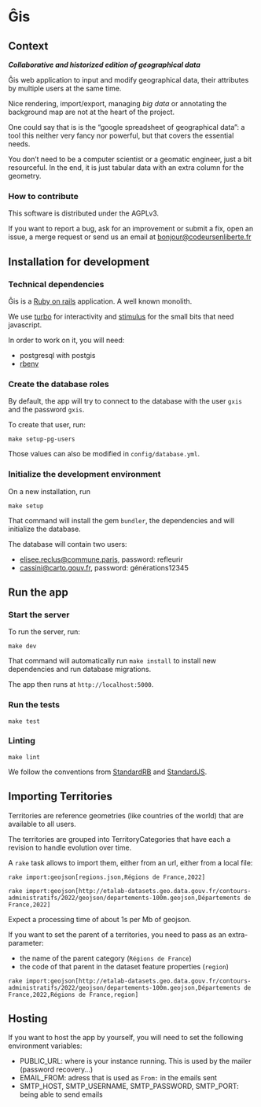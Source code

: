 # Ĝis

## Context

***Collaborative and historized edition of geographical data***

Ĝis web application to input and modify geographical data, their attributes
by multiple users at the same time.

Nice rendering, import/export, managing *big data* or annotating the background map are not at the heart of the project.

One could say that is is the “google spreadsheet of geographical data”:
a tool this neither very fancy nor powerful, but that covers the essential needs.

You don’t need to be a computer scientist or a geomatic engineer, just
a bit resourceful. In the end, it is just tabular data with an extra column for the geometry.

### How to contribute

This software is distributed under the AGPLv3.

If you want to report a bug, ask for an improvement or submit a fix,
open an issue, a merge request or send us an email at
bonjour@codeursenliberte.fr

## Installation for development

### Technical dependencies

Ĝis is a [Ruby on rails](https://rubyonrails.org/) application. A well known monolith.

We use [turbo](https://turbo.hotwired.dev/) for interactivity and [stimulus](https://stimulus.hotwired.dev/) for the small bits that need javascript.

In order to work on it, you will need:
- postgresql with postgis
- [rbenv](https://github.com/rbenv/rbenv-installer#rbenv-installer--doctor-scripts)

### Create the database roles

By default, the app will try to connect to the database with the user `gxis`
and the password `gxis`.

To create that user, run:

    make setup-pg-users

Those values can also be modified in `config/database.yml`.

### Initialize the development environment

On a new installation, run

    make setup

That command will install the gem `bundler`, the dependencies and will initialize the database.

The database will contain two users:

* elisee.reclus@commune.paris, password: refleurir
* cassini@carto.gouv.fr, password: générations12345

## Run the app

### Start the server

To run the server, run:

    make dev

That command will automatically run `make install` to install new dependencies and run database migrations.

The app then runs at `http://localhost:5000`.

### Run the tests

    make test

### Linting

    make lint

We follow the conventions from [StandardRB](https://github.com/testdouble/standard) and [StandardJS](https://standardjs.com/).

## Importing Territories

Territories are reference geometries (like countries of the world) that are available to all users.

The territories are grouped into TerritoryCategories that have each a revision to handle evolution over time.

A `rake` task allows to import them, either from an url, either from a local file:

`rake import:geojson[regions.json,Régions de France,2022]`

`rake import:geojson[http://etalab-datasets.geo.data.gouv.fr/contours-administratifs/2022/geojson/departements-100m.geojson,Départements de France,2022]`


Expect a processing time of about 1s per Mb of geojson.

If you want to set the parent of a territories, you need to pass as an extra-parameter:
* the name of the parent category (`Régions de France`)
* the code of that parent in the dataset feature properties (`region`)

`rake import:geojson[http://etalab-datasets.geo.data.gouv.fr/contours-administratifs/2022/geojson/departements-100m.geojson,Départements de France,2022,Régions de France,region]`

## Hosting

If you want to host the app by yourself, you will need to set the following environment variables:

* PUBLIC_URL: where is your instance running. This is used by the mailer (password recovery…)
* EMAIL_FROM: adress that is used as `From:` in the emails sent
* SMTP_HOST, SMTP_USERNAME, SMTP_PASSWORD, SMTP_PORT: being able to send emails
